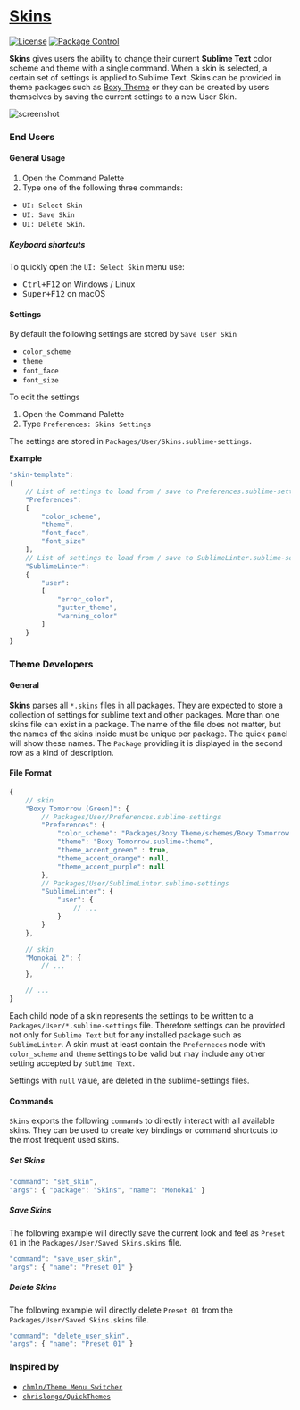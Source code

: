 # [Skins](https://github.com/deathaxe/sublime-skins)

[![License](https://img.shields.io/github/license/deathaxe/sublime-skins.svg?style=flat-square)](LICENSE)
[![Package Control](https://img.shields.io/packagecontrol/dt/Skins.svg?style=flat-square)](https://packagecontrol.io/packages/Skins)

**Skins** gives users the ability to change their current **Sublime Text** color scheme and theme with a single command. When a skin is selected, a certain set of settings is applied to Sublime Text. Skins can be provided in theme packages such as [Boxy Theme](https://github.com/ihodev/sublime-boxy) or they can be created by users themselves by saving the current settings to a new User Skin.

![screenshot](https://cloud.githubusercontent.com/assets/16542113/25050093/aae66aa0-2145-11e7-9edd-acd019ac5610.gif)

### End Users

#### General Usage

1. Open the Command Palette
2. Type one of the following three commands:
  * `UI: Select Skin`
  * `UI: Save Skin`
  * `UI: Delete Skin`.

##### Keyboard shortcuts

To quickly open the `UI: Select Skin` menu use:

* <kbd>Ctrl+F12</kbd> on Windows / Linux
* <kbd>Super+F12</kbd> on macOS

#### Settings

By default the following settings are stored by `Save User Skin`

* `color_scheme`
* `theme`
* `font_face`
* `font_size`

To edit the settings

1. Open the Command Palette
2. Type `Preferences: Skins Settings`

The settings are stored in `Packages/User/Skins.sublime-settings`.

**Example**

```javascript
"skin-template":
{
    // List of settings to load from / save to Preferences.sublime-settings
    "Preferences":
    [
        "color_scheme",
        "theme",
        "font_face",
        "font_size"
    ],
    // List of settings to load from / save to SublimeLinter.sublime-settings
    "SublimeLinter":
    {
        "user":
        [
            "error_color",
            "gutter_theme",
            "warning_color"
        ]
    }
}
```

### Theme Developers

#### General

**Skins** parses all `*.skins` files in all packages. They are expected to store a collection of settings for sublime text and other packages. More than one skins file can exist in a package. The name of the file does not matter, but the names of the skins inside must be unique per package. The quick panel will show these names. The `Package` providing it is displayed in the second row as a kind of description.

#### File Format

```javascript
{
    // skin
    "Boxy Tomorrow (Green)": {
        // Packages/User/Preferences.sublime-settings
        "Preferences": {
            "color_scheme": "Packages/Boxy Theme/schemes/Boxy Tomorrow.tmTheme",
            "theme": "Boxy Tomorrow.sublime-theme",
            "theme_accent_green" : true,
            "theme_accent_orange": null,
            "theme_accent_purple": null
        },
        // Packages/User/SublimeLinter.sublime-settings
        "SublimeLinter": {
            "user": {
                // ...
            }
        }
    },

    // skin
    "Monokai 2": {
        // ...
    },

    // ...
}
```

Each child node of a skin represents the settings to be written to a `Packages/User/*.sublime-settings` file. Therefore settings can be provided not only for `Sublime Text` but for any installed package such as `SublimeLinter`. A skin must at least contain the `Preferneces` node with `color_scheme` and `theme` settings to be valid but may include any other setting accepted by `Sublime Text`.

Settings with `null` value, are deleted in the sublime-settings files.

#### Commands

`Skins` exports the following `commands` to directly interact with all available skins. They can be used to create key bindings or command shortcuts to the most frequent used skins.

##### Set Skins

```javascript
"command": "set_skin",
"args": { "package": "Skins", "name": "Monokai" }
```

##### Save Skins

The following example will directly save the current look and feel as `Preset 01` in the `Packages/User/Saved Skins.skins` file.

```javascript
"command": "save_user_skin",
"args": { "name": "Preset 01" }
```

##### Delete Skins

The following example will directly delete `Preset 01` from the `Packages/User/Saved Skins.skins` file.

```javascript
"command": "delete_user_skin",
"args": { "name": "Preset 01" }
```

### Inspired by

* [`chmln/Theme Menu Switcher`](https://github.com/chmln/sublime-text-theme-switcher-menu)
* [`chrislongo/QuickThemes`](https://github.com/chrislongo/QuickThemes)
